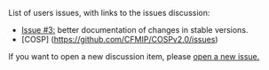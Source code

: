 List of users issues, with links to the issues discussion:
- [Issue #3:](https://github.com/CFMIP/CFMIP.github.io/issues/3) better documentation of changes in stable versions.
- [COSP] (https://github.com/CFMIP/COSPv2.0/issues)

If you want to open a new discussion item, please [open a new issue.](https://github.com/CFMIP/CFMIP.github.io/issues)
